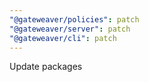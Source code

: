 ```yaml
---
"@gateweaver/policies": patch
"@gateweaver/server": patch
"@gateweaver/cli": patch
---
```


Update packages
